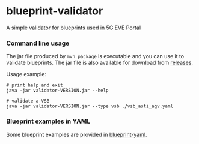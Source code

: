 # blueprint-validator
A simple validator for blueprints used in 5G EVE Portal

### Command line usage

The jar file produced by `mvn package` is executable and you can use it to validate blueprints.
The jar file is also available for download from
[releases](https://github.com/TheWall89/blueprint-validator/releases).

Usage example:

```
# print help and exit
java -jar validator-VERSION.jar --help

# validate a VSB
java -jar validator-VERSION.jar --type vsb ./vsb_asti_agv.yaml
```

### Blueprint examples in YAML

Some blueprint examples are provided in [blueprint-yaml](link-coming-soon).


